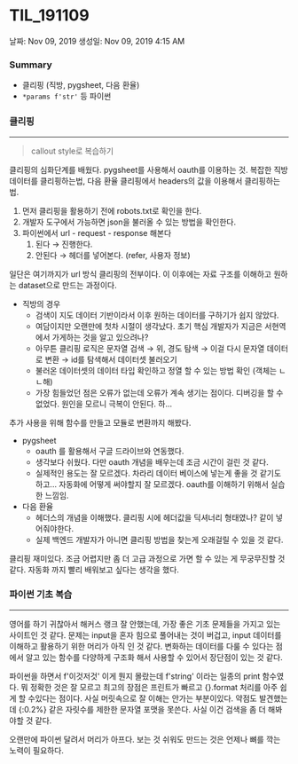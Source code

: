 # TIL_191109

날짜: Nov 09, 2019
생성일: Nov 09, 2019 4:15 AM

### Summary

- 클리핑 (직방, pygsheet, 다음 환율)
- `*params f'str'` 등 파이썬

### 클리핑

---

> callout style로 복습하기

클리핑의 심화단계를 배웠다.  pygsheet를 사용해서 oauth를 이용하는 것. 복잡한 직방 데이터를 클리핑하는법, 다음 환율 클리핑에서 headers의 값을 이용해서 클리핑하는 법.

1. 먼저 클리핑을 활용하기 전에 robots.txt로 확인을 한다.
2. 개발자 도구에서 가능하면 json을 불러올 수 있는 방법을 확인한다.
3. 파이썬에서 url - request - response 해본다
    1. 된다 → 진행한다.
    2. 안된다 → 헤더를 넣어본다. (refer, 사용자 정보)

일단은 여기까지가 url 방식 클리핑의 전부이다. 이 이후에는 자료 구조를 이해하고 원하는 dataset으로 만드는 과정이다.

- 직방의 경우
    - 검색이 지도 데이터 기반이라서 이후 원하는 데이터를 구하기가 쉽지 않았다.
    - 여담이지만 오랜만에 첫차 시절이 생각났다. 초기 핵심 개발자가 지금은 서현역에서 가게하는 것을 알고 있으려나?
    - 아무튼 클리핑 로직은 문자열 검색 → 위, 경도 탐색 → 이걸 다시 문자열 데이터로 변환 → id를 탐색해서 데이터셋 불러오기
    - 불러온 데이터셋의 데이터 타입 확인하고 정열 할 수 있는 방법 확인 (객체는 ㄴㄴ해)
    - 가장 힘들었던 점은 오류가 없는데 오류가 계속 생기는 점이다. 디버깅을 할 수 없었다. 원인을 모르니 극복이 안된다. 하...

추가 사용을 위해 함수를 만들고 모듈로 변환까지 해봤다.

- pygsheet
    - oauth 를 활용해서 구글 드라이브와 연동했다.
    - 생각보다 쉬웠다. 다만 oauth 개념을 배우는데 조금 시간이 걸린 것 같다.
    - 실제적인 용도는 잘 모르겠다. 차라리 데이터 베이스에 넣는게 좋을 것 같기도 하고... 자동화에 어떻게 써야할지 잘 모르겠다. oauth를 이해하기 위해서 실습한 느낌임.
- 다음 환율
    - 헤더스의 개념을 이해했다. 클리핑 시에 헤더값을 딕셔너리 형태였나? 같이 넣어줘야한다.
    - 실제 백엔드 개발자가 아니면 클리핑 방법을 찾는게 오래걸릴 수 있을 것 같다.

클리핑 재미있다. 조금 어렵지만 좀 더 고급 과정으로 가면 할 수 있는 게 무궁무진할 것 같다. 자동화 까지 빨리 배워보고 싶다는 생각을 했다.

### 파이썬 기초 복습

---

영어를 하기 귀찮아서 해커스 랭크 잘 안했는데, 가장 좋은 기초 문제들을 가지고 있는 사이트인 것 같다. 문제는 input을 혼자 힘으로 풀어내는 것이 버겁고, input 데이터를 이해하고 활용하기 위한 머리가 아직 인 것 같다. 변화하는 데이터를 다룰 수 있다는 점에서 알고 있는 함수를 다양하게 구조화 해서 사용할 수 있어서 장단점이 있는 것 같다.

파이썬을 하면서 f'이것저것' 이게 뭔지 몰랐는데 f'string' 이라는 일종의 print 함수였다. 뭐 정확한 것은 잘 모르고 최고의 장점은 프린트가 빠르고 {}.format 처리를 아주 쉽게 할 수있다는 점이다. 사실 머릿속으로 잘 이해는 안가는 부분이있다. 약점도 발견했는데 {:0.2%} 같은 자릿수를 제한한 문자열 포맷을 못쓴다. 사실 이건 검색을 좀 더 해봐야할 것 같다.

오랜만에 파이썬 달려서 머리가 아프다. 보는 것 쉬워도 만드는 것은 언제나 뼈를 깍는 노력이 필요하다.